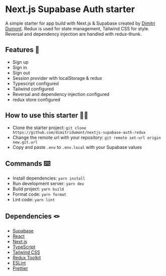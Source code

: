 # Next.js Supabase Auth starter

A simple starter for app build with Next.js & Supabase created by [Dimitri Dumont](https://www.dimitri-dumont.fr/). Redux is used for state management, Tailwind CSS for style.
Reversal and dependency injection are handled with redux-thunk.

## Features 🚀
- Sign up
- Sign in
- Sign out
- Session provider with localStorage & redux
- Typescript configured
- Tailwind configured
- Reversal and dependency injection configured
- redux store configured

## How to use this starter 👨‍💻
- Clone the starter project: `git clone https://github.com/dimitridumont/nextjs-supabase-auth-redux`
- Change the remote url with your repository: `git remote set-url origin new.git.url`
- Copy and paste `.env` to `.env.local` with your Supabase values

## Commands ⌨️

- Install dependencies: `yarn install`
- Run development server: `yarn dev`
- Build project: `yarn build`
- Format code: `yarn format`
- Lint code: `yarn lint`

## Dependencies 🪢
- [Supabase](https://supabase.com/)
- [React](https://reactjs.org/docs/getting-started.html)
- [Next.js](https://nextjs.org/docs)
- [TypeScript](https://www.typescriptlang.org/docs/handbook/intro.html)
- [Tailwind CSS](https://tailwindcss.com/)
- [Redux Toolkit](https://redux-toolkit.js.org/)
- [ESLint](https://eslint.org/)
- [Prettier](https://prettier.io/docs/en/index.html)
